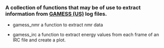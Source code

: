 ### A collection of functions that may be of use to extract information from [GAMESS (US)](http://www.msg.ameslab.gov/gamess/) log files.

* gamess_nmr a function to extract nmr data

* gamess_irc a function to extract energy values from each frame of an IRC file and create a plot.
